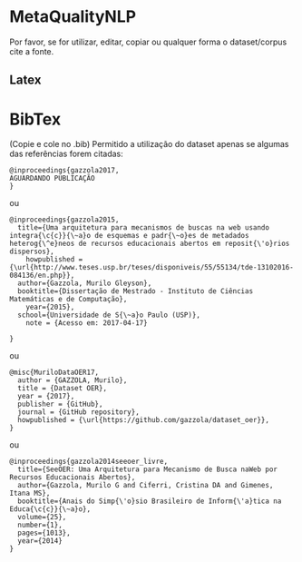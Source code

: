 # MetaQualityNLP
Por favor, se for utilizar, editar, copiar ou qualquer forma o dataset/corpus cite a fonte.

## Latex
# BibTex
(Copie e cole no .bib)
Permitido a utilização do dataset apenas se algumas das referências forem citadas:
```
@inproceedings{gazzola2017,
AGUARDANDO PUBLICAÇÃO
}
```

ou

```
@inproceedings{gazzola2015,
  title={Uma arquitetura para mecanismos de buscas na web usando integra{\c{c}}{\~a}o de esquemas e padr{\~o}es de metadados heterog{\^e}neos de recursos educacionais abertos em reposit{\'o}rios dispersos},
    howpublished = {\url{http://www.teses.usp.br/teses/disponiveis/55/55134/tde-13102016-084136/en.php}},
  author={Gazzola, Murilo Gleyson},
  booktitle={Dissertação de Mestrado - Instituto de Ciências Matemáticas e de Computação},
    year={2015},
  school={Universidade de S{\~a}o Paulo (USP)},
    note = {Acesso em: 2017-04-17}
  
}
```


ou

```
@misc{MuriloDataOER17,
  author = {GAZZOLA, Murilo},
  title = {Dataset OER},
  year = {2017},
  publisher = {GitHub},
  journal = {GitHub repository},
  howpublished = {\url{https://github.com/gazzola/dataset_oer}},
}
```
ou
```
@inproceedings{gazzola2014seeoer_livre,
  title={SeeOER: Uma Arquitetura para Mecanismo de Busca naWeb por Recursos Educacionais Abertos},
  author={Gazzola, Murilo G and Ciferri, Cristina DA and Gimenes, Itana MS},
  booktitle={Anais do Simp{\'o}sio Brasileiro de Inform{\'a}tica na Educa{\c{c}}{\~a}o},
  volume={25},
  number={1},
  pages={1013},
  year={2014}
}
```
